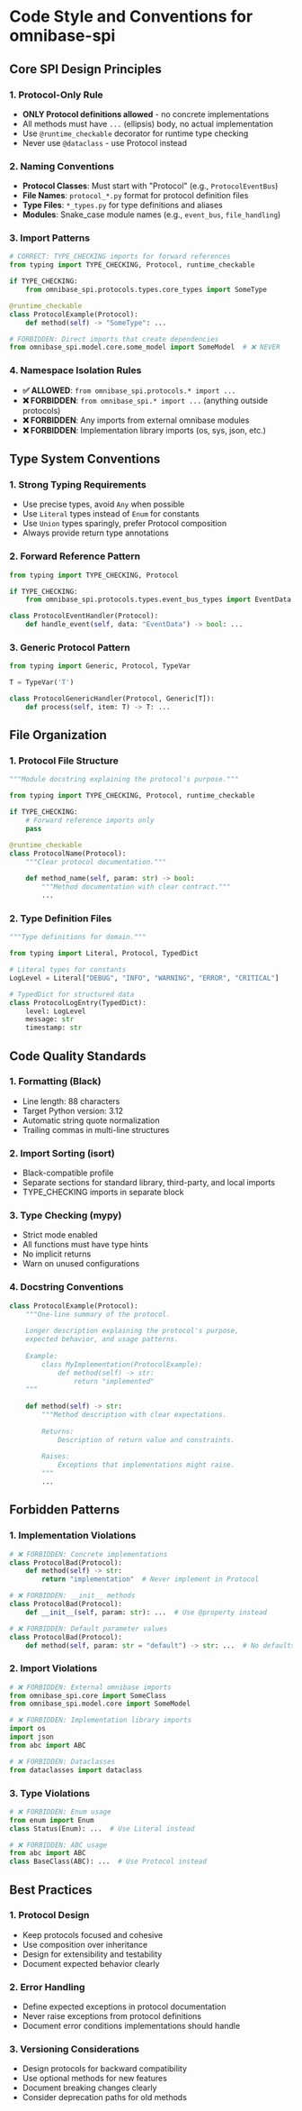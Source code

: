 # Code Style and Conventions for omnibase-spi

## Core SPI Design Principles

### 1. Protocol-Only Rule
- **ONLY Protocol definitions allowed** - no concrete implementations
- All methods must have `...` (ellipsis) body, no actual implementation
- Use `@runtime_checkable` decorator for runtime type checking
- Never use `@dataclass` - use Protocol instead

### 2. Naming Conventions
- **Protocol Classes**: Must start with "Protocol" (e.g., `ProtocolEventBus`)
- **File Names**: `protocol_*.py` format for protocol definition files
- **Type Files**: `*_types.py` for type definitions and aliases
- **Modules**: Snake_case module names (e.g., `event_bus`, `file_handling`)

### 3. Import Patterns
```python
# CORRECT: TYPE_CHECKING imports for forward references
from typing import TYPE_CHECKING, Protocol, runtime_checkable

if TYPE_CHECKING:
    from omnibase_spi.protocols.types.core_types import SomeType

@runtime_checkable
class ProtocolExample(Protocol):
    def method(self) -> "SomeType": ...

# FORBIDDEN: Direct imports that create dependencies
from omnibase_spi.model.core.some_model import SomeModel  # ❌ NEVER
```

### 4. Namespace Isolation Rules
- **✅ ALLOWED**: `from omnibase_spi.protocols.* import ...`
- **❌ FORBIDDEN**: `from omnibase_spi.* import ...` (anything outside protocols)
- **❌ FORBIDDEN**: Any imports from external omnibase modules
- **❌ FORBIDDEN**: Implementation library imports (os, sys, json, etc.)

## Type System Conventions

### 1. Strong Typing Requirements
- Use precise types, avoid `Any` when possible
- Use `Literal` types instead of `Enum` for constants
- Use `Union` types sparingly, prefer Protocol composition
- Always provide return type annotations

### 2. Forward Reference Pattern
```python
from typing import TYPE_CHECKING, Protocol

if TYPE_CHECKING:
    from omnibase_spi.protocols.types.event_bus_types import EventData

class ProtocolEventHandler(Protocol):
    def handle_event(self, data: "EventData") -> bool: ...
```

### 3. Generic Protocol Pattern
```python
from typing import Generic, Protocol, TypeVar

T = TypeVar('T')

class ProtocolGenericHandler(Protocol, Generic[T]):
    def process(self, item: T) -> T: ...
```

## File Organization

### 1. Protocol File Structure
```python
"""Module docstring explaining the protocol's purpose."""

from typing import TYPE_CHECKING, Protocol, runtime_checkable

if TYPE_CHECKING:
    # Forward reference imports only
    pass

@runtime_checkable
class ProtocolName(Protocol):
    """Clear protocol documentation."""
    
    def method_name(self, param: str) -> bool:
        """Method documentation with clear contract."""
        ...
```

### 2. Type Definition Files
```python
"""Type definitions for domain."""

from typing import Literal, Protocol, TypedDict

# Literal types for constants
LogLevel = Literal["DEBUG", "INFO", "WARNING", "ERROR", "CRITICAL"]

# TypedDict for structured data
class ProtocolLogEntry(TypedDict):
    level: LogLevel
    message: str
    timestamp: str
```

## Code Quality Standards

### 1. Formatting (Black)
- Line length: 88 characters
- Target Python version: 3.12
- Automatic string quote normalization
- Trailing commas in multi-line structures

### 2. Import Sorting (isort)
- Black-compatible profile
- Separate sections for standard library, third-party, and local imports
- TYPE_CHECKING imports in separate block

### 3. Type Checking (mypy)
- Strict mode enabled
- All functions must have type hints
- No implicit returns
- Warn on unused configurations

### 4. Docstring Conventions
```python
class ProtocolExample(Protocol):
    """One-line summary of the protocol.
    
    Longer description explaining the protocol's purpose,
    expected behavior, and usage patterns.
    
    Example:
        class MyImplementation(ProtocolExample):
            def method(self) -> str:
                return "implemented"
    """
    
    def method(self) -> str:
        """Method description with clear expectations.
        
        Returns:
            Description of return value and constraints.
            
        Raises:
            Exceptions that implementations might raise.
        """
        ...
```

## Forbidden Patterns

### 1. Implementation Violations
```python
# ❌ FORBIDDEN: Concrete implementations
class ProtocolBad(Protocol):
    def method(self) -> str:
        return "implementation"  # Never implement in Protocol

# ❌ FORBIDDEN: __init__ methods
class ProtocolBad(Protocol):
    def __init__(self, param: str): ...  # Use @property instead

# ❌ FORBIDDEN: Default parameter values
class ProtocolBad(Protocol):
    def method(self, param: str = "default") -> str: ...  # No defaults
```

### 2. Import Violations
```python
# ❌ FORBIDDEN: External omnibase imports
from omnibase_spi.core import SomeClass
from omnibase_spi.model.core import SomeModel

# ❌ FORBIDDEN: Implementation library imports
import os
import json
from abc import ABC

# ❌ FORBIDDEN: Dataclasses
from dataclasses import dataclass
```

### 3. Type Violations
```python
# ❌ FORBIDDEN: Enum usage
from enum import Enum
class Status(Enum): ...  # Use Literal instead

# ❌ FORBIDDEN: ABC usage
from abc import ABC
class BaseClass(ABC): ...  # Use Protocol instead
```

## Best Practices

### 1. Protocol Design
- Keep protocols focused and cohesive
- Use composition over inheritance
- Design for extensibility and testability
- Document expected behavior clearly

### 2. Error Handling
- Define expected exceptions in protocol documentation
- Never raise exceptions from protocol definitions
- Document error conditions implementations should handle

### 3. Versioning Considerations
- Design protocols for backward compatibility
- Use optional methods for new features
- Document breaking changes clearly
- Consider deprecation paths for old methods